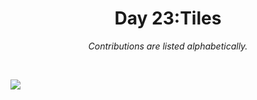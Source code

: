 <h1 align="center">Day 23:Tiles</h1>
<p align="center"><em>Contributions are listed alphabetically.</em></p>
<br>

![](https://raw.githubusercontent.com/Z3tt/30DayChartChallenge_Collection2021/main/contributions/23_tiles/23_tiles_collage.jpg)
